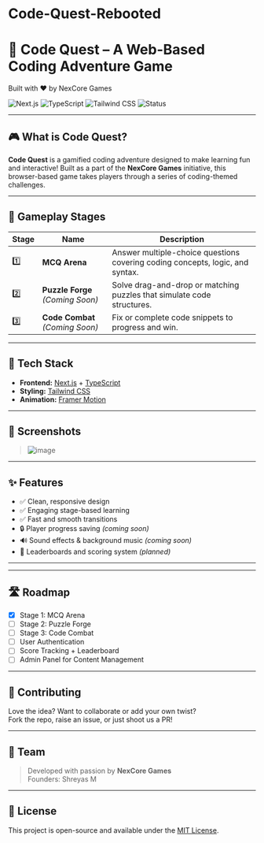 # Code-Quest-Rebooted

# 🧠 Code Quest – A Web-Based Coding Adventure Game  
Built with ❤️ by NexCore Games

![Next.js](https://img.shields.io/badge/Next.js-000?style=for-the-badge&logo=nextdotjs)
![TypeScript](https://img.shields.io/badge/TypeScript-007acc?style=for-the-badge&logo=typescript)
![Tailwind CSS](https://img.shields.io/badge/TailwindCSS-38b2ac?style=for-the-badge&logo=tailwind-css)
![Status](https://img.shields.io/badge/Stage-1%20of%203%20Complete-blue?style=for-the-badge)

---

## 🎮 What is Code Quest?

**Code Quest** is a gamified coding adventure designed to make learning fun and interactive! Built as a part of the **NexCore Games** initiative, this browser-based game takes players through a series of coding-themed challenges.

---

## 🚀 Gameplay Stages

| Stage | Name          | Description |
|-------|---------------|-------------|
| 1️⃣    | **MCQ Arena** | Answer multiple-choice questions covering coding concepts, logic, and syntax. |
| 2️⃣    | **Puzzle Forge** *(Coming Soon)* | Solve drag-and-drop or matching puzzles that simulate code structures. |
| 3️⃣    | **Code Combat** *(Coming Soon)* | Fix or complete code snippets to progress and win. |

---

## 🧰 Tech Stack

- **Frontend:** [Next.js](https://nextjs.org/) + [TypeScript](https://www.typescriptlang.org/)
- **Styling:** [Tailwind CSS](https://tailwindcss.com/)
- **Animation:** [Framer Motion](https://www.framer.com/motion/)

---

## 📸 Screenshots

> ![image](https://github.com/user-attachments/assets/54a77a22-2aec-40f7-8b08-08d46c6e757f)


---

## ✨ Features

- ✅ Clean, responsive design
- ✅ Engaging stage-based learning
- ✅ Fast and smooth transitions
- 🔒 Player progress saving *(coming soon)*
- 🔊 Sound effects & background music *(coming soon)*
- 🧠 Leaderboards and scoring system *(planned)*

---


---

## 🛣️ Roadmap

- [x] Stage 1: MCQ Arena
- [ ] Stage 2: Puzzle Forge
- [ ] Stage 3: Code Combat
- [ ] User Authentication
- [ ] Score Tracking + Leaderboard
- [ ] Admin Panel for Content Management

---

## 🤝 Contributing

Love the idea? Want to collaborate or add your own twist?  
Fork the repo, raise an issue, or just shoot us a PR!

---

## 👥 Team

> Developed with passion by **NexCore Games**  
> Founders: Shreyas M

---

## 📜 License

This project is open-source and available under the [MIT License](LICENSE).


